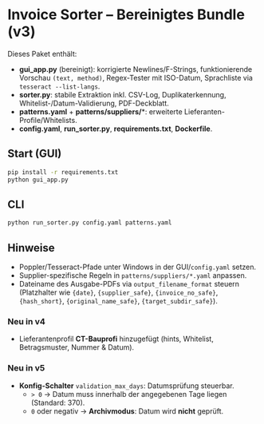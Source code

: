 # Invoice Sorter – Bereinigtes Bundle (v3)

Dieses Paket enthält:
- **gui_app.py** (bereinigt): korrigierte Newlines/F-Strings, funktionierende Vorschau `(text, method)`, Regex-Tester mit ISO-Datum, Sprachliste via `tesseract --list-langs`.
- **sorter.py**: stabile Extraktion inkl. CSV-Log, Duplikaterkennung, Whitelist-/Datum-Validierung, PDF-Deckblatt.
- **patterns.yaml** + **patterns/suppliers/***: erweiterte Lieferanten-Profile/Whitelists.
- **config.yaml**, **run_sorter.py**, **requirements.txt**, **Dockerfile**.

## Start (GUI)
```bash
pip install -r requirements.txt
python gui_app.py
```

## CLI
```bash
python run_sorter.py config.yaml patterns.yaml
```

## Hinweise
- Poppler/Tesseract-Pfade unter Windows in der GUI/`config.yaml` setzen.
- Supplier-spezifische Regeln in `patterns/suppliers/*.yaml` anpassen.
- Dateiname des Ausgabe-PDFs via `output_filename_format` steuern (Platzhalter wie `{date}`, `{supplier_safe}`, `{invoice_no_safe}`, `{hash_short}`, `{original_name_safe}`, `{target_subdir_safe}`).


### Neu in v4
- Lieferantenprofil **CT-Bauprofi** hinzugefügt (hints, Whitelist, Betragsmuster, Nummer & Datum).


### Neu in v5
- **Konfig-Schalter** `validation_max_days`: Datumsprüfung steuerbar.
  - `> 0` → Datum muss innerhalb der angegebenen Tage liegen (Standard: 370).
  - `0` oder negativ → **Archivmodus**: Datum wird **nicht** geprüft.
